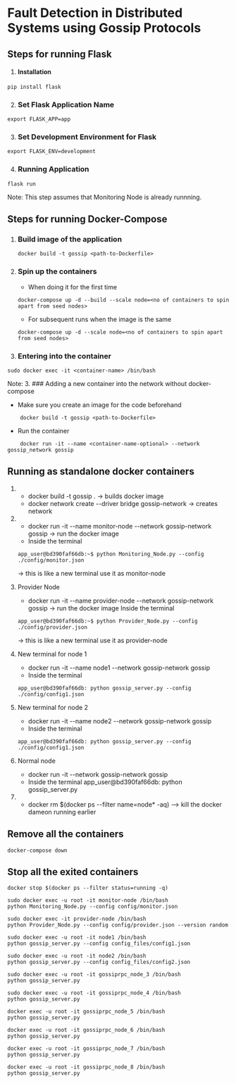 # Fault Detection in Distributed Systems using Gossip Protocols





## Steps for running Flask

1. #### Installation

```
pip install flask
```

2. ### Set Flask Application Name

```
export FLASK_APP=app
```

3. ###  Set Development Environment for Flask

```
export FLASK_ENV=development
```

4. ###  Running Application

```
flask run
```

Note: This step assumes that Monitoring Node is already runnning.

## Steps for running Docker-Compose

1. ### Build image of the application
    ```
    docker build -t gossip <path-to-Dockerfile>
    ```
1. ### Spin up the containers
    * When doing it for the first time
    ```
    docker-compose up -d --build --scale node=<no of containers to spin apart from seed nodes>
    ```
    * For subsequent runs when the image is the same
    ```
    docker-compose up -d --scale node=<no of containers to spin apart from seed nodes>
    ```

2. ### Entering into the container

```
sudo docker exec -it <container-name> /bin/bash
```
Note:
3. ### Adding a new container into the network without docker-compose

* Make sure you create an image for the code beforehand

```
    docker build -t gossip <path-to-Dockerfile>
```

* Run the container

```
    docker run -it --name <container-name-optional> --network gossip_network gossip
```

## Running as standalone docker containers

1.
    * docker build -t gossip . -> builds docker image
    * docker network create --driver bridge gossip-network -> creates network

2.
    * docker run -it --name monitor-node --network gossip-network gossip -> run the docker image
    * Inside the terminal

    ```
    app_user@bd390faf66db:~$ python Monitoring_Node.py --config ./config/monitor.json 
    ```

    -> this is like a new terminal use it as monitor-node

3. Provider Node
   * docker run -it --name provider-node --network gossip-network gossip -> run the docker image
   Inside the terminal

   ```
   app_user@bd390faf66db:~$ python Provider_Node.py --config ./config/provider.json 
   ```

   -> this is like a new terminal use it as provider-node

4. New terminal for node 1
   * docker run -it --name node1 --network gossip-network gossip
   * Inside the terminal

   ```
   app_user@bd390faf66db: python gossip_server.py --config ./config/config1.json
   ```

5. New terminal for node 2
   * docker run -it --name node2 --network gossip-network gossip
   * Inside the terminal

   ```
   app_user@bd390faf66db: python gossip_server.py --config ./config/config1.json
   ```

6. Normal node
   * docker run -it --network gossip-network gossip
   * Inside the terminal app_user@bd390faf66db: python gossip_server.py

7.
    * docker rm $(docker ps --filter name=node\* -aq) --> kill the docker dameon running earlier

## Remove all the  containers
```
docker-compose down
```

## Stop all the exited containers
```
docker stop $(docker ps --filter status=running -q)
```





```
sudo docker exec -u root -it monitor-node /bin/bash
python Monitoring_Node.py --config config/monitor.json
```

```
sudo docker exec -it provider-node /bin/bash
python Provider_Node.py --config config/provider.json --version random
```

```
sudo docker exec -u root -it node1 /bin/bash
python gossip_server.py --config config_files/config1.json

```

```
sudo docker exec -u root -it node2 /bin/bash
python gossip_server.py --config config_files/config2.json
```


```
sudo docker exec -u root -it gossiprpc_node_3 /bin/bash
python gossip_server.py 
```

```
sudo docker exec -u root -it gossiprpc_node_4 /bin/bash
python gossip_server.py 
```

```
docker exec -u root -it gossiprpc_node_5 /bin/bash
python gossip_server.py
```

```
docker exec -u root -it gossiprpc_node_6 /bin/bash
python gossip_server.py
```

```
docker exec -u root -it gossiprpc_node_7 /bin/bash
python gossip_server.py
```


```
docker exec -u root -it gossiprpc_node_8 /bin/bash
python gossip_server.py
```